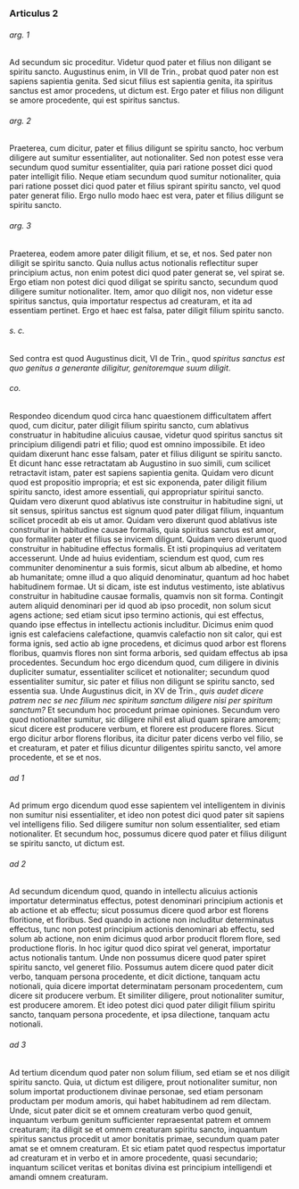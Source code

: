 ### Articulus 2

###### arg. 1
Ad secundum sic proceditur. Videtur quod pater et filius non diligant se spiritu sancto. Augustinus enim, in VII de Trin., probat quod pater non est sapiens sapientia genita. Sed sicut filius est sapientia genita, ita spiritus sanctus est amor procedens, ut dictum est. Ergo pater et filius non diligunt se amore procedente, qui est spiritus sanctus.

###### arg. 2
Praeterea, cum dicitur, pater et filius diligunt se spiritu sancto, hoc verbum diligere aut sumitur essentialiter, aut notionaliter. Sed non potest esse vera secundum quod sumitur essentialiter, quia pari ratione posset dici quod pater intelligit filio. Neque etiam secundum quod sumitur notionaliter, quia pari ratione posset dici quod pater et filius spirant spiritu sancto, vel quod pater generat filio. Ergo nullo modo haec est vera, pater et filius diligunt se spiritu sancto.

###### arg. 3
Praeterea, eodem amore pater diligit filium, et se, et nos. Sed pater non diligit se spiritu sancto. Quia nullus actus notionalis reflectitur super principium actus, non enim potest dici quod pater generat se, vel spirat se. Ergo etiam non potest dici quod diligat se spiritu sancto, secundum quod diligere sumitur notionaliter. Item, amor quo diligit nos, non videtur esse spiritus sanctus, quia importatur respectus ad creaturam, et ita ad essentiam pertinet. Ergo et haec est falsa, pater diligit filium spiritu sancto.

###### s. c.
Sed contra est quod Augustinus dicit, VI de Trin., quod *spiritus sanctus est quo genitus a generante diligitur, genitoremque suum diligit*.

###### co.
Respondeo dicendum quod circa hanc quaestionem difficultatem affert quod, cum dicitur, pater diligit filium spiritu sancto, cum ablativus construatur in habitudine alicuius causae, videtur quod spiritus sanctus sit principium diligendi patri et filio; quod est omnino impossibile. Et ideo quidam dixerunt hanc esse falsam, pater et filius diligunt se spiritu sancto. Et dicunt hanc esse retractatam ab Augustino in suo simili, cum scilicet retractavit istam, pater est sapiens sapientia genita. Quidam vero dicunt quod est propositio impropria; et est sic exponenda, pater diligit filium spiritu sancto, idest amore essentiali, qui appropriatur spiritui sancto. Quidam vero dixerunt quod ablativus iste construitur in habitudine signi, ut sit sensus, spiritus sanctus est signum quod pater diligat filium, inquantum scilicet procedit ab eis ut amor. Quidam vero dixerunt quod ablativus iste construitur in habitudine causae formalis, quia spiritus sanctus est amor, quo formaliter pater et filius se invicem diligunt. Quidam vero dixerunt quod construitur in habitudine effectus formalis. Et isti propinquius ad veritatem accesserunt. Unde ad huius evidentiam, sciendum est quod, cum res communiter denominentur a suis formis, sicut album ab albedine, et homo ab humanitate; omne illud a quo aliquid denominatur, quantum ad hoc habet habitudinem formae. Ut si dicam, iste est indutus vestimento, iste ablativus construitur in habitudine causae formalis, quamvis non sit forma. Contingit autem aliquid denominari per id quod ab ipso procedit, non solum sicut agens actione; sed etiam sicut ipso termino actionis, qui est effectus, quando ipse effectus in intellectu actionis includitur. Dicimus enim quod ignis est calefaciens calefactione, quamvis calefactio non sit calor, qui est forma ignis, sed actio ab igne procedens, et dicimus quod arbor est florens floribus, quamvis flores non sint forma arboris, sed quidam effectus ab ipsa procedentes. Secundum hoc ergo dicendum quod, cum diligere in divinis dupliciter sumatur, essentialiter scilicet et notionaliter; secundum quod essentialiter sumitur, sic pater et filius non diligunt se spiritu sancto, sed essentia sua. Unde Augustinus dicit, in XV de Trin., *quis audet dicere patrem nec se nec filium nec spiritum sanctum diligere nisi per spiritum sanctum?* Et secundum hoc procedunt primae opiniones. Secundum vero quod notionaliter sumitur, sic diligere nihil est aliud quam spirare amorem; sicut dicere est producere verbum, et florere est producere flores. Sicut ergo dicitur arbor florens floribus, ita dicitur pater dicens verbo vel filio, se et creaturam, et pater et filius dicuntur diligentes spiritu sancto, vel amore procedente, et se et nos.

###### ad 1
Ad primum ergo dicendum quod esse sapientem vel intelligentem in divinis non sumitur nisi essentialiter, et ideo non potest dici quod pater sit sapiens vel intelligens filio. Sed diligere sumitur non solum essentialiter, sed etiam notionaliter. Et secundum hoc, possumus dicere quod pater et filius diligunt se spiritu sancto, ut dictum est.

###### ad 2
Ad secundum dicendum quod, quando in intellectu alicuius actionis importatur determinatus effectus, potest denominari principium actionis et ab actione et ab effectu; sicut possumus dicere quod arbor est florens floritione, et floribus. Sed quando in actione non includitur determinatus effectus, tunc non potest principium actionis denominari ab effectu, sed solum ab actione, non enim dicimus quod arbor producit florem flore, sed productione floris. In hoc igitur quod dico spirat vel generat, importatur actus notionalis tantum. Unde non possumus dicere quod pater spiret spiritu sancto, vel generet filio. Possumus autem dicere quod pater dicit verbo, tanquam persona procedente, et dicit dictione, tanquam actu notionali, quia dicere importat determinatam personam procedentem, cum dicere sit producere verbum. Et similiter diligere, prout notionaliter sumitur, est producere amorem. Et ideo potest dici quod pater diligit filium spiritu sancto, tanquam persona procedente, et ipsa dilectione, tanquam actu notionali.

###### ad 3
Ad tertium dicendum quod pater non solum filium, sed etiam se et nos diligit spiritu sancto. Quia, ut dictum est diligere, prout notionaliter sumitur, non solum importat productionem divinae personae, sed etiam personam productam per modum amoris, qui habet habitudinem ad rem dilectam. Unde, sicut pater dicit se et omnem creaturam verbo quod genuit, inquantum verbum genitum sufficienter repraesentat patrem et omnem creaturam; ita diligit se et omnem creaturam spiritu sancto, inquantum spiritus sanctus procedit ut amor bonitatis primae, secundum quam pater amat se et omnem creaturam. Et sic etiam patet quod respectus importatur ad creaturam et in verbo et in amore procedente, quasi secundario; inquantum scilicet veritas et bonitas divina est principium intelligendi et amandi omnem creaturam.

